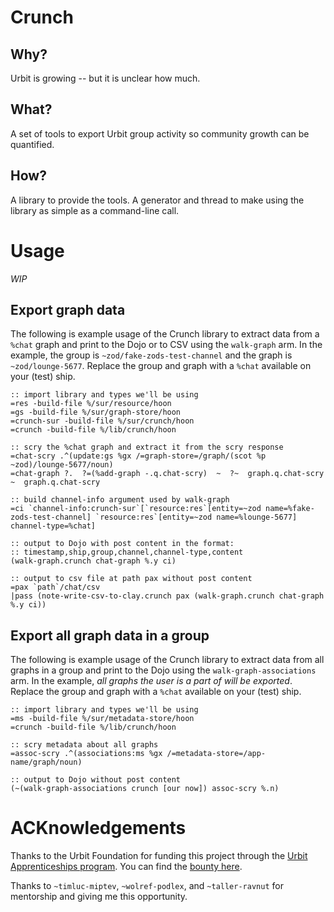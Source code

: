 # Crunch

## Why?
Urbit is growing -- but it is unclear how much.

## What?
A set of tools to export Urbit group activity so community growth can be quantified.

## How?
A library to provide the tools.
A generator and thread to make using the library as simple as a command-line call.


# Usage
*WIP*

## Export graph data
The following is example usage of the Crunch library to extract data from a `%chat` graph and print to the Dojo or to CSV using the `walk-graph` arm.
In the example, the group is `~zod/fake-zods-test-channel` and the graph is `~zod/lounge-5677`.
Replace the group and graph with a `%chat` available on your (test) ship.
```
:: import library and types we'll be using
=res -build-file %/sur/resource/hoon
=gs -build-file %/sur/graph-store/hoon
=crunch-sur -build-file %/sur/crunch/hoon
=crunch -build-file %/lib/crunch/hoon

:: scry the %chat graph and extract it from the scry response
=chat-scry .^(update:gs %gx /=graph-store=/graph/(scot %p ~zod)/lounge-5677/noun)
=chat-graph ?.  ?=(%add-graph -.q.chat-scry)  ~  ?~  graph.q.chat-scry  ~  graph.q.chat-scry

:: build channel-info argument used by walk-graph
=ci `channel-info:crunch-sur`[`resource:res`[entity=~zod name=%fake-zods-test-channel] `resource:res`[entity=~zod name=%lounge-5677] channel-type=%chat]

:: output to Dojo with post content in the format:
:: timestamp,ship,group,channel,channel-type,content
(walk-graph.crunch chat-graph %.y ci)

:: output to csv file at path pax without post content
=pax `path`/chat/csv
|pass (note-write-csv-to-clay.crunch pax (walk-graph.crunch chat-graph %.y ci))
```

## Export all graph data in a group
The following is example usage of the Crunch library to extract data from all graphs in a group and print to the Dojo using the `walk-graph-associations` arm.
In the example, *all graphs the user is a part of will be exported*.
Replace the group and graph with a `%chat` available on your (test) ship.
```
:: import library and types we'll be using
=ms -build-file %/sur/metadata-store/hoon
=crunch -build-file %/lib/crunch/hoon

:: scry metadata about all graphs
=assoc-scry .^(associations:ms %gx /=metadata-store=/app-name/graph/noun)

:: output to Dojo without post content
(~(walk-graph-associations crunch [our now]) assoc-scry %.n)
```

# ACKnowledgements
Thanks to the Urbit Foundation for funding this project through the [Urbit Apprenticeships program](https://urbit.org/grants/apprenticeships/).
You can find the [bounty here](https://urbit.org/grants/bounties/analytics-script/).

Thanks to `~timluc-miptev`, `~wolref-podlex`, and `~taller-ravnut` for mentorship and giving me this opportunity.
